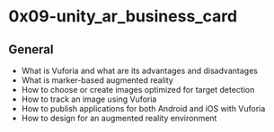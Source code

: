 # 0x09-unity_ar_business_card

## General

* What is Vuforia and what are its advantages and disadvantages
* What is marker-based augmented reality
* How to choose or create images optimized for target detection
* How to track an image using Vuforia
* How to publish applications for both Android and iOS with Vuforia
* How to design for an augmented reality environment